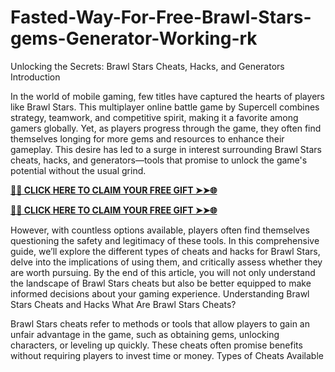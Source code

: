 # Fasted-Way-For-Free-Brawl-Stars-gems-Generator-Working-rk
Unlocking the Secrets: Brawl Stars Cheats, Hacks, and Generators Introduction

In the world of mobile gaming, few titles have captured the hearts of players like Brawl Stars. This multiplayer online battle game by Supercell combines strategy, teamwork, and competitive spirit, making it a favorite among gamers globally. Yet, as players progress through the game, they often find themselves longing for more gems and resources to enhance their gameplay. This desire has led to a surge in interest surrounding Brawl Stars cheats, hacks, and generators—tools that promise to unlock the game's potential without the usual grind.


**[🌟✨ CLICK HERE TO CLAIM YOUR FREE GIFT ➤➤🌐](https://progiftzone.com/Brawl%20Stars/)**


**[🌟✨ CLICK HERE TO CLAIM YOUR FREE GIFT ➤➤🌐](https://progiftzone.com/Brawl%20Stars/)**



However, with countless options available, players often find themselves questioning the safety and legitimacy of these tools. In this comprehensive guide, we’ll explore the different types of cheats and hacks for Brawl Stars, delve into the implications of using them, and critically assess whether they are worth pursuing. By the end of this article, you will not only understand the landscape of Brawl Stars cheats but also be better equipped to make informed decisions about your gaming experience. Understanding Brawl Stars Cheats and Hacks What Are Brawl Stars Cheats?

Brawl Stars cheats refer to methods or tools that allow players to gain an unfair advantage in the game, such as obtaining gems, unlocking characters, or leveling up quickly. These cheats often promise benefits without requiring players to invest time or money. Types of Cheats Available
